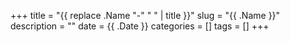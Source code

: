 +++
title = "{{ replace .Name "-" " " | title }}"
slug = "{{ .Name }}"
description = ""
date = {{ .Date }}
categories = []
tags = []
+++
